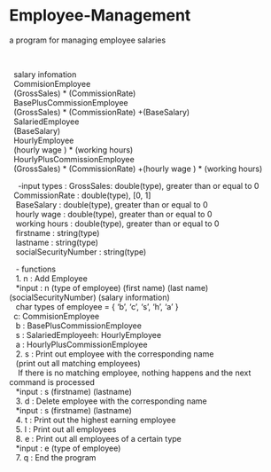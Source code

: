 # Employee-Management
a program for managing employee salaries
<!DOCTYPE html><html>  <head>    <meta charset="utf-8">  </head>  <body><p>  salary infomation <br/>  CommisionEmployee<br/>  (GrossSales) * (CommissionRate)<br/>  BasePlusCommissionEmployee<br/>  (GrossSales) * (CommissionRate) +(BaseSalary)<br/>  SalariedEmployee<br/>  (BaseSalary)<br/>  HourlyEmployee<br/>  (hourly wage ) * (working hours)<br/>  HourlyPlusCommissionEmployee<br/>  (GrossSales) * (CommissionRate) +(hourly wage ) * (working hours)<br/></p><p>    -input types : GrossSales: double(type), greater than or equal to 0<br/>  CommissionRate : double(type), [0, 1]<br/>   BaseSalary : double(type), greater than or equal to 0<br/>   hourly wage : double(type), greater than or equal to 0<br/>   working hours : double(type), greater than or equal to 0<br/>   firstname : string(type)<br/>   lastname : string(type)<br/>   socialSecurityNumber : string(type)<br/></p><p>   - functions<br/>   1. n : Add Employee<br/>   *input : n (type of employee) (first name) (last name) (socialSecurityNumber) (salary information)<br/>   char types of employee = { ‘b’, ‘c’, ‘s’, ‘h’, ‘a’ }<br/>  c: CommisionEmployee<br/>   b : BasePlusCommissionEmployee<br/>   s : SalariedEmployeeh: HourlyEmployee<br/>   a : HourlyPlusCommissionEmployee<br/>   2. s : Print out employee with the corresponding name<br/>   (print out all matching employees)<br/>    If there is no matching employee, nothing happens and the next command is processed<br/>   *input : s (firstname) (lastname)<br/>   3. d : Delete employee with the corresponding name<br/>   *input : s (firstname) (lastname)<br/>   4. t : Print out the highest earning employee<br/>   5. l : Print out all employees<br/>   8. e : Print out all employees of a certain type<br/>   *input : e (type of employee)<br/>   7. q : End the program<br/></p>
  </body></html>

